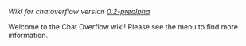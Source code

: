 _Wiki for chatoverflow version [0.2-prealpha](https://github.com/codeoverflow-org/chatoverflow/releases/tag/0.2-prealpha)_

Welcome to the Chat Overflow wiki!
Please see the menu to find more information.